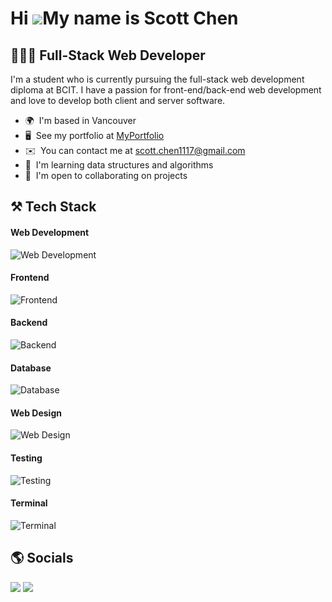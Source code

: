 Hi ![](https://user-images.githubusercontent.com/18350557/176309783-0785949b-9127-417c-8b55-ab5a4333674e.gif)My name is Scott Chen
==================================================================================================================================

## 👨🏻‍💻 Full-Stack Web Developer

I'm a student who is currently pursuing the full-stack web development diploma at BCIT. I have a passion for front-end/back-end web development and love to develop both client and server software.

* 🌍  I'm based in Vancouver
* 🖥️  See my portfolio at [MyPortfolio](http://scott-chen-portfolio.netlify.app)
* ✉️  You can contact me at [scott.chen1117@gmail.com](mailto:scott.chen1117@gmail.com)
* 🧠  I'm learning data structures and algorithms
* 🤝  I'm open to collaborating on projects

## ⚒️ Tech Stack
#### Web Development
![Web Development](https://skillicons.dev/icons?i=javascript,ts,nextjs,vite,netlify,vercel)
#### Frontend
![Frontend](https://skillicons.dev/icons?i=html,css,react,redux,tailwind,styledcomponents,bootstrap)
#### Backend
![Backend](https://skillicons.dev/icons?i=nodejs,express,supabase)
#### Database
![Database](https://skillicons.dev/icons?i=mysql,sqlite,mongodb,prisma,redis,planetscale)
#### Web Design
![Web Design](https://skillicons.dev/icons?i=figma,ps)
#### Testing
![Testing](https://skillicons.dev/icons?i=jest)
#### Terminal
![Terminal](https://skillicons.dev/icons?i=bash)

## 🌎 Socials
<p align="left"> 
  <a href="https://www.github.com/scottchen98"><img src="https://skillicons.dev/icons?i=github" /></a> 
  <a href="https://www.linkedin.com/in/scottchen98"><img src="https://skillicons.dev/icons?i=linkedin" /></a>
</p>
